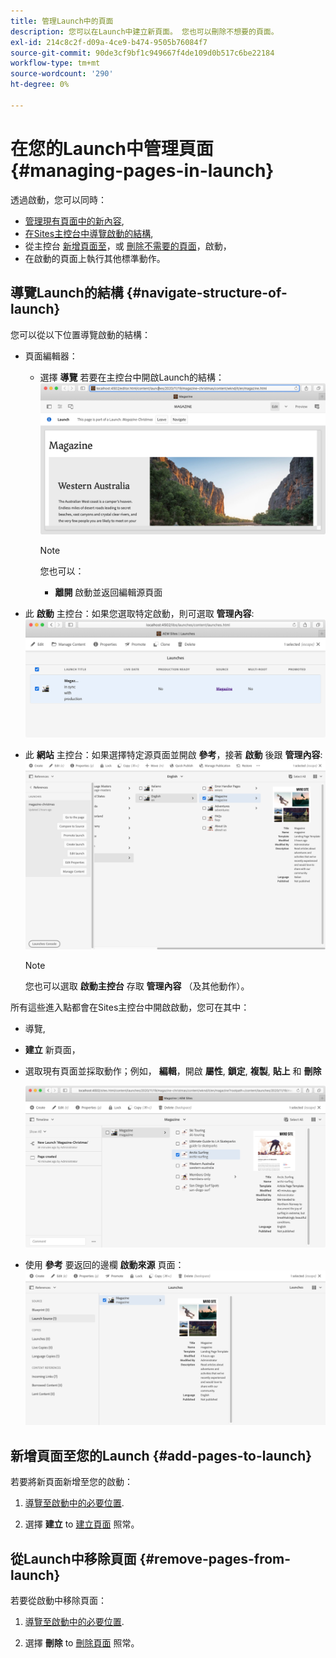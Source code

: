 ```yaml
---
title: 管理Launch中的頁面
description: 您可以在Launch中建立新頁面。 您也可以刪除不想要的頁面。
exl-id: 214c8c2f-d09a-4ce9-b474-9505b76084f7
source-git-commit: 90de3cf9bf1c949667f4de109d0b517c6be22184
workflow-type: tm+mt
source-wordcount: '290'
ht-degree: 0%

---
```


# 在您的Launch中管理頁面 {#managing-pages-in-launch}

透過啟動，您可以同時：

* [管理現有頁面中的新內容](/help/sites-cloud/authoring/launches/editing.md),
* [在Sites主控台中導覽啟動的結構](#navigate-structure-of-launch),
* 從主控台 [新增頁面至](#add-pages-to-launch)，或 [刪除不需要的頁面](#remove-pages-from-launch)，啟動，
* 在啟動的頁面上執行其他標準動作。

## 導覽Launch的結構 {#navigate-structure-of-launch}

您可以從以下位置導覽啟動的結構：

* 頁面編輯器：

   * 選擇 **導覽** 若要在主控台中開啟Launch的結構：
      ![從頁面編輯器導覽啟動](/help/sites-cloud/authoring/assets/launches-navigate-page-editor.png)

      >[!NOTE]
      >
      >您也可以：
      >
      >* **離開** 啟動並返回編輯源頁面


* 此 **啟動** 主控台：如果您選取特定啟動，則可選取 **管理內容**:
   ![Launch Console — 管理內容](/help/sites-cloud/authoring/assets/launches-navigate-launches-console.png)

* 此 **網站** 主控台：如果選擇特定源頁面並開啟 **參考**，接著 **啟動** 後跟 **管理內容**:
   ![Launch Console — 管理內容](/help/sites-cloud/authoring/assets/launches-navigate-sites-console.png)

   >[!NOTE]
   >
   >您也可以選取 **啟動主控台** 存取 **管理內容** （及其他動作）。

所有這些進入點都會在Sites主控台中開啟啟動，您可在其中：

* 導覽,
* **建立** 新頁面，
* 選取現有頁面並採取動作；例如， **編輯**，開啟 **屬性**, **鎖定**, **複製**, **貼上** 和 **刪除**

   ![從「管理內容」導覽至Sites Console中的啟動](/help/sites-cloud/authoring/assets/launches-navigate-manage-content.png)
* 使用 **參考** 要返回的邊欄 **啟動來源** 頁面：
   ![Sites Console — 啟動來源](/help/sites-cloud/authoring/assets/launches-navigate-launch-source.png)

## 新增頁面至您的Launch {#add-pages-to-launch}

若要將新頁面新增至您的啟動：

1. [導覽至啟動中的必要位置](#navigate-structure-of-launch).

1. 選擇 **建立** to [建立頁面](/help/sites-cloud/authoring/fundamentals/organizing-pages.md#creating-a-new-page) 照常。

## 從Launch中移除頁面 {#remove-pages-from-launch}

若要從啟動中移除頁面：

1. [導覽至啟動中的必要位置](#navigate-structure-of-launch).

1. 選擇 **刪除** to [刪除頁面](/help/sites-cloud/authoring/fundamentals/organizing-pages.md#deleting-a-page) 照常。
